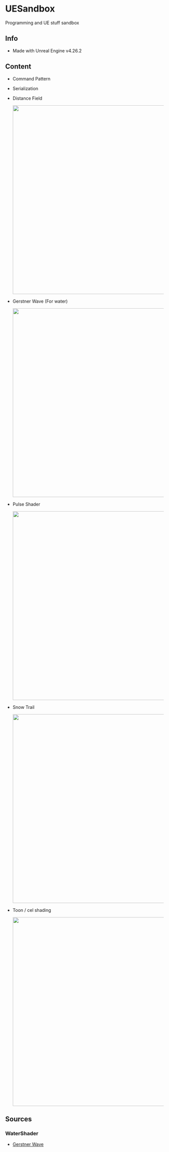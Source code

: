 # UESandbox

Programming and UE stuff sandbox

## Info

- Made with Unreal Engine v4.26.2

## Content

- Command Pattern

- Serialization

- Distance Field

  <img src="https://media.githubusercontent.com/media/leafarz/resources/master/ueSandbox_02.gif" style="width:600px;"/>

- Gerstner Wave (For water)

  <img src="https://media.githubusercontent.com/media/leafarz/resources/master/ueSandbox_03.gif" style="width:600px;"/>

- Pulse Shader

  <img src="https://media.githubusercontent.com/media/leafarz/resources/master/ueSandbox_04.gif" style="width:600px;"/>

- Snow Trail

  <img src="https://media.githubusercontent.com/media/leafarz/resources/master/ueSandbox_01.gif" style="width:600px;"/>

- Toon / cel shading

  <img src="https://media.githubusercontent.com/media/leafarz/resources/master/ueSandbox_05.png" style="width:600px;"/>

## Sources

### WaterShader

- [Gerstner Wave](https://developer.nvidia.com/gpugems/GPUGems/gpugems_ch01.html)
